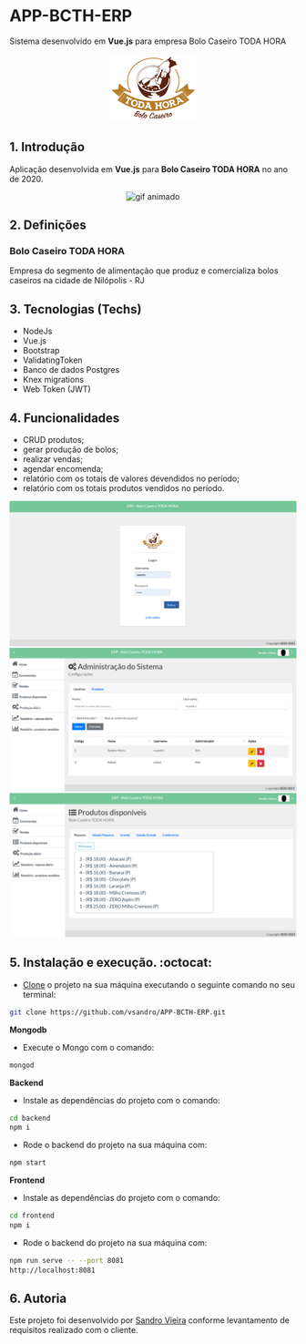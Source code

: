# APP-BCTH-ERP
Sistema desenvolvido em **Vue.js** para empresa Bolo Caseiro TODA HORA

<p align='center'>
<img src='./frontend/src/assets/logotipo.png' alt='logo do treinamento'> 
</p>


## 1. Introdução

Aplicação desenvolvida em **Vue.js** para **Bolo Caseiro TODA HORA** no ano de 2020.

<p align='center'>
<img src='https://i.giphy.com/media/WOg7qdA8bRrWutWH9Z/giphy.gif' alt='gif animado'> 
</p>

## 2. Definições

### Bolo Caseiro TODA HORA

Empresa do segmento de alimentação que produz e comercializa bolos caseiros na cidade de Nilópolis - RJ


## 3. Tecnologias (Techs)

- NodeJs
- Vue.js
- Bootstrap
- ValidatingToken
- Banco de dados Postgres
- Knex migrations
- Web Token (JWT)


## 4. Funcionalidades

- CRUD produtos;
- gerar produção de bolos;
- realizar vendas;
- agendar encomenda;
- relatório com os totais de valores devendidos no período;
- relatório com os totais produtos vendidos no período.

<p align='center'>
<img src='./page-app1.png' alt='page app'> 
<img src='./page-app2.png' alt='page app'> 
<img src='./page-app3.png' alt='page app'>
</p>


## 5. Instalação e execução. :octocat:

- [Clone](https://help.github.com/articles/cloning-a-repository/) o projeto na sua máquina executando o seguinte comando no seu terminal:

```sh
git clone https://github.com/vsandro/APP-BCTH-ERP.git
```

**Mongodb**

- Execute o Mongo com o comando:

```sh
mongod
```

**Backend**

- Instale as dependências do projeto com o comando:

```sh
cd backend
npm i
```

- Rode o backend do projeto na sua máquina com:

```sh
npm start
```

**Frontend**

- Instale as dependências do projeto com o comando:

```sh
cd frontend
npm i
```

- Rode o backend do projeto na sua máquina com:

```sh
npm run serve -- --port 8081
http://localhost:8081
```

## 6. Autoria

Este projeto foi desenvolvido por [Sandro Vieira](https://www.linkedin.com/in/vsandro) conforme levantamento de requisitos realizado com o cliente.



